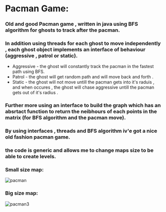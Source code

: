# Pacman Game:

### Old and good Pacman game , written in java using BFS algorithm for ghosts to track after the pacman.
### In addition using threads for each ghost to move independently , each ghost object implements an interface of behaviour (aggressive , patrol or static).

* Aggressive - the ghost will constantly track the pacman in the fastest path using BFS.
* Patrol - the ghost will get random path and will move back and forth .
* Static - the ghost will not move untill the pacman gets into it's raduis , and when occures , the ghost will chase aggressive untill the pacman gets out of it's radius .

### Further more using an interface to build the graph which has an absrtact function to return the neibhours of each points in the matrix (for BFS algorithm and the pacman move).

### By using interfaces , threads and BFS algorithm iv'e got a nice old fashion pacman game.

### the code is generic and allows me to change maps size to be able to create levels.

### Small size map:

![pacman](https://user-images.githubusercontent.com/57447475/145708176-84861d30-b868-418b-a792-041150c49f6e.jpeg)



### Big size map:


![pacman3](https://user-images.githubusercontent.com/57447475/145708284-63a669a6-0c0e-4445-9492-8ce187c32a99.jpeg)



